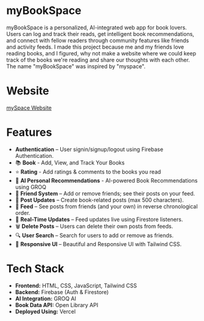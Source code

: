 # myBookSpace
myBookSpace is a personalized, AI-integrated web app for book lovers. Users can log and track their reads, get intelligent book recommendations, and connect with fellow readers through community features like friends and activity feeds. I made this project because me and my friends love reading books, and I figured, why not make a website where we could keep track of the books we're reading and share our thoughts with each other. The name "myBookSpace" was inspired by "myspace".

# Website
[mySpace Website](https:://get-nerdy-book-web.vercel.app/)

# Features
- **Authentication** – User signin/signup/logout using Firebase Authentication.
- 📚 **Book** - Add, View, and Track Your Books
- ⭐️ **Rating** - Add ratings & comments to the books you read
- 🧠 **AI Personal Recommendations** - AI-powered Book Recommendations using GROQ
- 👥 **Friend System** – Add or remove friends; see their posts on your feed.
- 💌 **Post Updates** – Create book-related posts (max 500 characters).
- 📰 **Feed** – See posts from friends (and your own) in reverse chronological order.
- 🔄 **Real-Time Updates** – Feed updates live using Firestore listeners.
- 🗑️ **Delete Posts** – Users can delete their own posts from feeds.
- 🔍 **User Search** – Search for users to add or remove as friends.
- 🎨 **Responsive UI** – Beautiful and Responsive UI with Tailwind CSS.

# Tech Stack
- **Frontend:** HTML, CSS, JavaScript, Tailwind CSS
- **Backend:** Firebase (Auth & Firestore)
- **AI Integration:** GROQ AI
- **Book Data API:** Open Library API
- **Deployed Using:** Vercel
